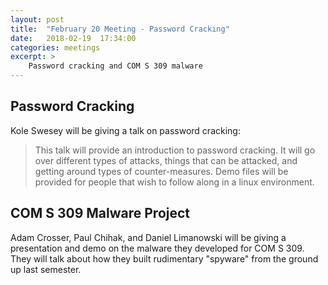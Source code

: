 ```yaml
---
layout: post
title:  "February 20 Meeting - Password Cracking"
date:   2018-02-19  17:34:00
categories: meetings
excerpt: >
    Password cracking and COM S 309 malware
---
```


Password Cracking
---
Kole Swesey will be giving a talk on password cracking: 

> This talk will provide an introduction to password cracking. It will go over
different types of attacks, things that can be attacked, and getting around
types of counter-measures. Demo files will be provided for people that wish to
follow along in a linux environment.

COM S 309 Malware Project
---
Adam Crosser, Paul Chihak, and Daniel Limanowski will be giving a presentation
and demo on the malware they developed for COM S 309. They will talk about how
they built rudimentary "spyware" from the ground up last semester.
